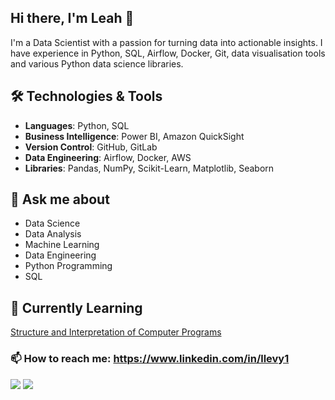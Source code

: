 ## Hi there, I'm Leah 👋

I'm a Data Scientist with a passion for turning data into actionable insights. I have experience in Python, SQL, Airflow, Docker, Git, data visualisation tools and various Python data science libraries.

## 🛠️ Technologies & Tools

- **Languages**: Python, SQL
- **Business Intelligence**: Power BI, Amazon QuickSight
- **Version Control**: GitHub, GitLab
- **Data Engineering**: Airflow, Docker, AWS
- **Libraries**: Pandas, NumPy, Scikit-Learn, Matplotlib, Seaborn

## 💬 Ask me about

- Data Science
- Data Analysis
- Machine Learning
- Data Engineering
- Python Programming
- SQL

## 🌱 Currently Learning
[Structure and Interpretation of Computer Programs](https://sarabander.github.io/sicp)

### 📫 How to reach me: https://www.linkedin.com/in/llevy1

![](https://komarev.com/ghpvc/?username=LLevy1&style=flat-square&label=Views)
![](https://badges.pufler.dev/visits/LLevy1/LLevy1?color=black&logo=github&style=flat-square)
<!--
**LLevy1/LLevy1** is a ✨ _special_ ✨ repository because its `README.md` (this file) appears on your GitHub profile.

Here are some ideas to get you started:

- 🔭 I’m currently working on ...
- 🌱 I’m currently learning ...
- 👯 I’m looking to collaborate on ...
- 🤔 I’m looking for help with ...
- 💬 Ask me about ...
- 📫 How to reach me: ...
- 😄 Pronouns: ...
- ⚡ Fun fact: ...
-->
